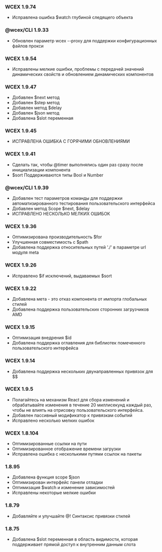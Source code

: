<!--DESC: {icon:{name:"update",pkg:"mdi",type:"filled"},id:99} -->
### WCEX 1.9.74
- Исправлена ошибка $watch глубиной следящего объекта

### @wcex/CLI 1.9.33
- Обновлен параметр wcex --proxy для поддержки конфигурационных файлов прокси

### WCEX 1.9.54
- Исправлены мелкие ошибки, проблемы с передачей значений динамических свойств и обновлением динамических компонентов

### WCEX 1.9.47
- Добавлен $next метод
- Добавлен $step метод
- Добавлен метод $delay
- Добавлен $json метод
- Добавлена $slot переменная


### WCEX 1.9.45
- ИСПРАВЛЕНА ОШИБКА С ГОРЯЧИМИ ОБНОВЛЕНИЯМИ

### WCEX 1.9.41
- Сделать так, чтобы @timer выполнялись один раз сразу после инициализации компонента
- $sort Поддерживаются типы Bool и Number

### @wcex/CLI 1.9.39
- Добавлен тест параметров команды для поддержки автоматизированного тестирования пользовательского интерфейса
- Добавлен метод Scope $next, $delay
- ИСПРАВЛЕНО НЕСКОЛЬКО МЕЛКИХ ОШИБОК

### WCEX 1.9.36
- Оптимизирована производительность $for
- Улучшенная совместимость с $path
- Добавлена поддержка относительных путей './' в параметре url модуля meta


### WCEX 1.9.26
- Исправлено $if исключений, выдаваемых $sort

### WCEX 1.9.22
- Добавлена мета - это отказ компонента от импорта глобальных стилей
- Добавлена поддержка пользовательских сторонних загрузчиков AMD

### WCEX 1.9.15
- Оптимизация внедрения $id
- Добавлена поддержка оглавления для библиотек помеченного пользовательского интерфейса 
### WCEX 1.9.14
- Добавлена поддержка нескольких двунаправленных привязок для $$

### WCEX 1.9.5
- Полагайтесь на механизм React для сбора изменений и обрабатывайте изменения в течение 20 миллисекунд каждый раз, чтобы не влиять на отрисовку пользовательского интерфейса.
- Добавлен пассивный модификатор к привязкам событий
- Исправлено несколько мелких ошибок

### WCEX 1.8.104
- Оптимизированные ссылки на пути
- Оптимизированное отображение времени загрузки
- Исправлена ошибка с несколькими путями ссылок на пакеты

### 1.8.95
- Добавлена функция scope $json
- Оптимизирован интерфейс панели отладки
- Оптимизация $watch и изменение зависимостей
- Исправлены некоторые мелкие ошибки

### 1.8.79
- Добавляйте и улучшайте @! Синтаксис привязки стилей

### 1.8.75 
- Добавлена $slot переменная в область видимости, которая поддерживает прямой доступ к внутренним данным слота 
